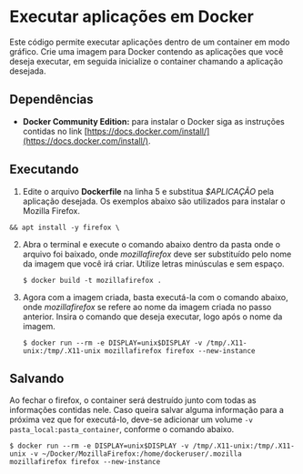 # Executar aplicações em Docker

Este código permite executar aplicações dentro de um container em modo gráfico. Crie uma imagem para Docker contendo as aplicações que você deseja executar, em seguida inicialize o container chamando a aplicação desejada.

## Dependências

- **Docker Community Edition:** para instalar o Docker siga as instruções contidas no link [https://docs.docker.com/install/](https://docs.docker.com/install/).

## Executando

1. Edite o arquivo **Dockerfile** na linha 5 e substitua _$APLICAÇÃO_ pela aplicação desejada. Os exemplos abaixo são utilizados para instalar o Mozilla Firefox.
  ```
  && apt install -y firefox \
  ```

2. Abra o terminal e execute o comando abaixo dentro da pasta onde o arquivo foi baixado, onde _mozillafirefox_ deve ser substituído pelo nome da imagem que você irá criar. Utilize letras minúsculas e sem espaço.
    ```shell
    $ docker build -t mozillafirefox .
    ```

3. Agora com a imagem criada, basta executá-la com o comando abaixo, onde _mozillafirefox_ se refere ao nome da imagem criada no passo anterior. Insira o comando que deseja executar, logo após o nome da imagem.
    ```shell
    $ docker run --rm -e DISPLAY=unix$DISPLAY -v /tmp/.X11-unix:/tmp/.X11-unix mozillafirefox firefox --new-instance
    ```

## Salvando

Ao fechar o firefox, o container será destruído junto com todas as informações contidas nele. Caso queira salvar alguma informação para a próxima vez que for executá-lo, deve-se adicionar um volume `-v pasta_local:pasta_container`, conforme o comando abaixo.

```shell
$ docker run --rm -e DISPLAY=unix$DISPLAY -v /tmp/.X11-unix:/tmp/.X11-unix -v ~/Docker/MozillaFirefox:/home/dockeruser/.mozilla mozillafirefox firefox --new-instance
```
